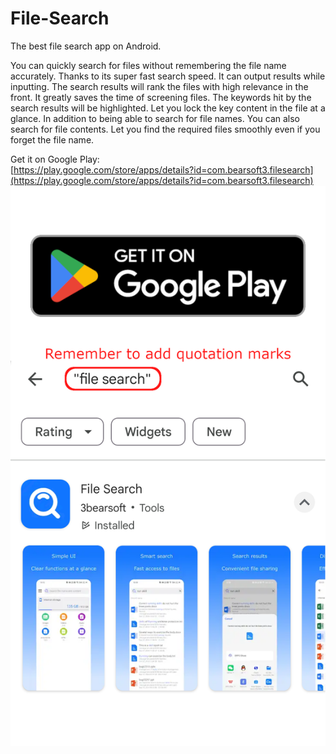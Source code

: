 # File-Search
The best file search app on Android. 

You can quickly search for files without remembering the file name accurately. Thanks to its super fast search speed. It can output results while inputting. The search results will rank the files with high relevance in the front. It greatly saves the time of screening files. The keywords hit by the search results will be highlighted. Let you lock the key content in the file at a glance. In addition to being able to search for file names. You can also search for file contents. Let you find the required files smoothly even if you forget the file name. 

Get it on Google Play:  
[https://play.google.com/store/apps/details?id=com.bearsoft3.filesearch](https://play.google.com/store/apps/details?id=com.bearsoft3.filesearch)  
![](picture.png)
